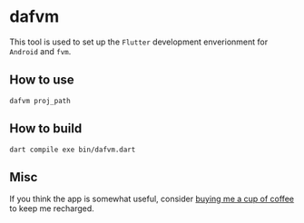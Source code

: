 # dafvm

This tool is used to set up the `Flutter` development enverionment for `Android` and `fvm`.

## How to use
`dafvm proj_path`

## How to build
`dart compile exe bin/dafvm.dart`

## Misc
If you think the app is somewhat useful, consider [buying me a cup of coffee](https://blog.deskangel.com/images/wx_donate.png) to keep me recharged.

